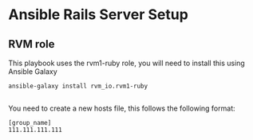 # Ansible Rails Server Setup

## RVM role
This playbook uses the rvm1-ruby role, you will need to install this using Ansible Galaxy
```
ansible-galaxy install rvm_io.rvm1-ruby
```

##
You need to create a new hosts file, this follows the following format:
```
[group_name]
111.111.111.111
```

